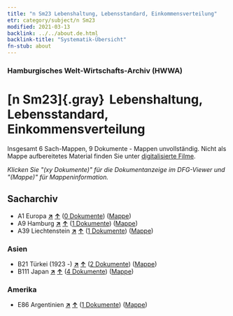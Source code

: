 ```yaml
---
title: "n Sm23 Lebenshaltung, Lebensstandard, Einkommensverteilung"
etr: category/subject/n Sm23
modified: 2021-03-13
backlink: ../../about.de.html
backlink-title: "Systematik-Übersicht"
fn-stub: about
---
```


### Hamburgisches Welt-Wirtschafts-Archiv (HWWA)
# [n Sm23]{.gray}&#8201; Lebenshaltung, Lebensstandard, Einkommensverteilung&#160; 




Insgesamt 6 Sach-Mappen, 9 Dokumente - Mappen unvollständig.
Nicht als Mappe aufbereitetes Material finden Sie unter [digitalisierte Filme](/film/h1_sh).

_Klicken Sie "(xy Dokumente)" für die Dokumentanzeige im DFG-Viewer und "(Mappe)" für Mappeninformation._

## Sacharchiv



- A1 Europa [**&nearr;**](../../../geo/i/140892/about.de.html "Europa (alle Mappen)") [**&uarr;**](../../../geo/about.de.html#A1 "Ländersystematik") (<a href="https://pm20.zbw.eu/dfgview/sh/140892,145810" title="über: Europa : Lebenshaltung, Lebensstandard, Einkommensverteilung" target="_blank">0 Dokumente</a>) ([Mappe](../../../../folder/sh/1408xx/140892/1458xx/145810/about.de.html))
- A9 Hamburg [**&nearr;**](../../../geo/i/140905/about.de.html "Hamburg (alle Mappen)") [**&uarr;**](../../../geo/about.de.html#A9 "Ländersystematik") (<a href="https://pm20.zbw.eu/dfgview/sh/140905,145810" title="über: Hamburg : Lebenshaltung, Lebensstandard, Einkommensverteilung" target="_blank">1 Dokumente</a>) ([Mappe](../../../../folder/sh/1409xx/140905/1458xx/145810/about.de.html))
- A39 Liechtenstein [**&nearr;**](../../../geo/i/141016/about.de.html "Liechtenstein (alle Mappen)") [**&uarr;**](../../../geo/about.de.html#A39 "Ländersystematik") (<a href="https://pm20.zbw.eu/dfgview/sh/141016,145810" title="über: Liechtenstein : Lebenshaltung, Lebensstandard, Einkommensverteilung" target="_blank">1 Dokumente</a>) ([Mappe](../../../../folder/sh/1410xx/141016/1458xx/145810/about.de.html))

### Asien

- B21 Türkei (1923 -) [**&nearr;**](../../../geo/i/141111/about.de.html "Türkei (1923 -) (alle Mappen)") [**&uarr;**](../../../geo/about.de.html#B21 "Ländersystematik") (<a href="https://pm20.zbw.eu/dfgview/sh/141111,145810" title="über: Türkei (1923 -) : Lebenshaltung, Lebensstandard, Einkommensverteilung" target="_blank">2 Dokumente</a>) ([Mappe](../../../../folder/sh/1411xx/141111/1458xx/145810/about.de.html))
- B111 Japan [**&nearr;**](../../../geo/i/141272/about.de.html "Japan (alle Mappen)") [**&uarr;**](../../../geo/about.de.html#B111 "Ländersystematik") (<a href="https://pm20.zbw.eu/dfgview/sh/141272,145810" title="über: Japan : Lebenshaltung, Lebensstandard, Einkommensverteilung" target="_blank">4 Dokumente</a>) ([Mappe](../../../../folder/sh/1412xx/141272/1458xx/145810/about.de.html))

### Amerika

- E86 Argentinien [**&nearr;**](../../../geo/i/141692/about.de.html "Argentinien (alle Mappen)") [**&uarr;**](../../../geo/about.de.html#E86 "Ländersystematik") (<a href="https://pm20.zbw.eu/dfgview/sh/141692,145810" title="über: Argentinien : Lebenshaltung, Lebensstandard, Einkommensverteilung" target="_blank">1 Dokumente</a>) ([Mappe](../../../../folder/sh/1416xx/141692/1458xx/145810/about.de.html))



